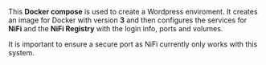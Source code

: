 This **Docker compose** is used to create a Wordpress enviroment. It creates an image for Docker with version **3** and then configures the services for **NiFi** and the **NiFi Registry** with the login info, ports and volumes.

It is important to ensure a secure port as NiFi currently only works with this system. 